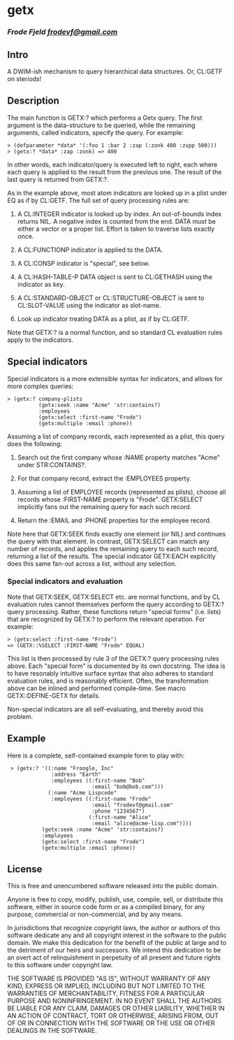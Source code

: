 # getx
### _Frode Fjeld <frodevf@gmail.com>_

## Intro

A DWIM-ish mechanism to query hierarchical data structures. Or,
CL:GETF on steriods!

## Description

The main function is GETX:? which performs a Getx query. The first
argument is the data-structure to be queried, while the remaining
arguments, called indicators, specify the query. For example:

    > (defparameter *data* '(:foo 1 :bar 2 :zap (:zonk 400 :zupp 500)))
    > (getx:? *data* :zap :zonk) => 400

In other words, each indicator/query is executed left to right, each
where each query is applied to the result from the previous one. The
result of the last query is returned from GETX:?.

As in the example above, most atom indicators are looked up in a plist
under EQ as if by CL:GETF. The full set of query processing rules are:

  1. A CL:INTEGER indicator is looked up by index. An out-of-bounds
     index returns NIL. A negative index is counted from the end. DATA
     must be either a vector or a proper list. Effort is taken to
     traverse lists exactly once.

  2. A CL:FUNCTIONP indicator is applied to the DATA.

  3. A CL:CONSP indicator is "special", see below.

  4. A CL:HASH-TABLE-P DATA object is sent to CL:GETHASH using the
     indicator as key.

  5. A CL:STANDARD-OBJECT or CL:STRUCTURE-OBJECT is sent to
     CL:SLOT-VALUE using the indicator as slot-name.

  6. Look up indicator treating DATA as a plist, as if by CL:GETF.

Note that GETX:? is a normal function, and so standard CL evaluation
rules apply to the indicators.

## Special indicators

Special indicators is a more extensible syntax for indicators, and
allows for more complex queries:

    > (getx:? company-plists
              (getx:seek :name "Acme" 'str:contains?)
              :employees
              (getx:select :first-name "Frode")
              (getx:multiple :email :phone))

Assuming a list of company records, each represented as a plist, this
query does the following:

  1. Search out the first company whose :NAME property matches "Acme"
     under STR:CONTAINS?.

  2. For that company record, extract the :EMPLOYEES property.

  3. Assuming a list of EMPLOYEE records (represented as plists),
     choose all records whose :FIRST-NAME property is
     "Frode". GETX:SELECT implicitly fans out the remaining query for
     each such record.

  4. Return the :EMAIL and :PHONE properties for the employee record.

Note here that GETX:SEEK finds exactly one element (or NIL) and
continues the query with that element. In contrast, GETX:SELECT can
match any number of records, and applies the remaining query to each
such record, returning a list of the results. The special indicator
GETX:EACH explicitly does this same fan-out across a list, without any
selection.

### Special indicators and evaluation

Note that GETX:SEEK, GETX:SELECT etc. are normal functions, and by CL
evaluation rules cannot themselves perform the query according to
GETX:? query processing. Rather, these functions return "special
forms" (i.e. lists) that are recognized by GETX:? to perform the
relevant operation. For example:

    > (getx:select :first-name "Frode")
    => (GETX::%SELECT :FIRST-NAME "Frode" EQUAL)

This list is then processed by rule 3 of the GETX:? query processing
rules above. Each "special form" is documented by its own
docstring. The idea is to have resonably intuitive surface syntax that
also adheres to standard evaluation rules, and is reasonably
efficient. Often, the transformation above can be inlined and
performed compile-time. See macro GETX::DEFINE-GETX for details.

Non-special indicators are all self-evaluating, and thereby avoid this
problem.

## Example

Here is a complete, self-contained example form to play with:

     > (getx:? '((:name "Froogle, Inc"
                  :address "Earth"
                  :employees ((:first-name "Bob"
                               :email "bob@bob.com")))
                 (:name "Acme Lispcode"
                  :employees ((:first-name "Frode"
                               :email "frodevf@gmail.com"
                               :phone "1234567")
                              (:first-name "Alice"
                               :email "alice@acme-lisp.com"))))
               (getx:seek :name "Acme" 'str:contains?)
               :employees
               (getx:select :first-name "Frode")
               (getx:multiple :email :phone))


## License

This is free and unencumbered software released into the public domain.

Anyone is free to copy, modify, publish, use, compile, sell, or
distribute this software, either in source code form or as a compiled
binary, for any purpose, commercial or non-commercial, and by any
means.

In jurisdictions that recognize copyright laws, the author or authors
of this software dedicate any and all copyright interest in the
software to the public domain. We make this dedication for the benefit
of the public at large and to the detriment of our heirs and
successors. We intend this dedication to be an overt act of
relinquishment in perpetuity of all present and future rights to this
software under copyright law.

THE SOFTWARE IS PROVIDED "AS IS", WITHOUT WARRANTY OF ANY KIND,
EXPRESS OR IMPLIED, INCLUDING BUT NOT LIMITED TO THE WARRANTIES OF
MERCHANTABILITY, FITNESS FOR A PARTICULAR PURPOSE AND NONINFRINGEMENT.
IN NO EVENT SHALL THE AUTHORS BE LIABLE FOR ANY CLAIM, DAMAGES OR
OTHER LIABILITY, WHETHER IN AN ACTION OF CONTRACT, TORT OR OTHERWISE,
ARISING FROM, OUT OF OR IN CONNECTION WITH THE SOFTWARE OR THE USE OR
OTHER DEALINGS IN THE SOFTWARE.

